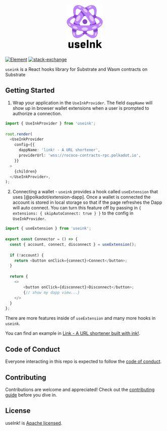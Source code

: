 <div align="center" style="margin-bottom: 24px;">
  <img src="./useInk.svg" alt="ink!" height="136" />
</div>

[![Element][k1]][k2] [![stack-exchange][s1]][s2] 

[k1]: https://img.shields.io/badge/matrix-chat-brightgreen.svg?style=flat
[k2]: https://matrix.to/#/#useink:parity.io
[s1]: https://img.shields.io/badge/click-white.svg?logo=StackExchange&label=useink%20Support%20on%20StackExchange&labelColor=white&color=blue
[s2]: https://substrate.stackexchange.com/questions/tagged/useink?tab=Votes


`useink` is a React hooks library for Substrate and Wasm contracts on Substrate

## Getting Started

1. Wrap your application in the `UseInkProvider`. The field `dappName` will show
   up in browser wallet extensions when a user is prompted to authorize a
   connection.

```ts
import { UseInkProvider } from 'useink';

root.render(
  <UseInkProvider
    config={{
      dappName: 'link! - A URL shortener',
      providerUrl: 'wss://rococo-contracts-rpc.polkadot.io',
    }}
  >
    {children}
  </UseInkProvider>,
);
```

2. Connecting a wallet - `useink` provides a hook called `useExtension` that
   uses [@polkadot/extension-dapp]. Once a wallet is connected the account is
   stored in local storage so that if the page refreshes the Dapp will auto
   connect. You can turn this feature off by passing in
   `{ extensions: { skipAutoConnect: true } }` to the config in
   `UseInkProvider`.

```ts
import { useExtension } from 'useink';

export const Connector = () => {
  const { account, connect, disconnect } = useExtension();

  if (!account) {
    return <button onClick={connect}>Connect</button>;
  }

  return {
    <>
        <button onClick={disconnect}>Disconnect</button>;
        {// show my dapp view...}
    </>
  }
};
```

There are more features inside of `useExtension` and many more hooks in
`useink`.

You can find an example in
[Link - A URL shortener built with ink!](https://github.com/paritytech/link).

## Code of Conduct

Everyone interacting in this repo is expected to follow the
[code of conduct](CODE_OF_CONDUCT.md).

## Contributing

Contributions are welcome and appreciated! Check out the
[contributing guide](CONTRIBUTING.md) before you dive in.

## License

useInk! is [Apache licensed](LICENSE).

